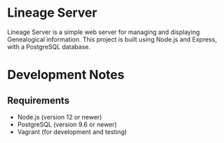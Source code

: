 # Lineage Server

Lineage Server is a simple web server for managing and displaying Genealogical information. This project is built using Node.js and Express, with a PostgreSQL database.

# Development Notes

## Requirements

- Node.js (version 12 or newer)
- PostgreSQL (version 9.6 or newer)
- Vagrant (for development and testing)